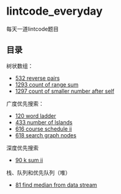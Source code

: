 # lintcode_everyday
每天一道lintcode题目

## 目录

树状数组：
- [532 reverse pairs](2020-08-26/532%20reverse-pairs.md)
- [1293 count of range sum](2020-08-27/1293%20count-of-range-sum.md)
- [1297 count of smaller number after self](2020-08-28/1297%20count%20of%20smaller%20numbers%20after%20self.md)

广度优先搜索：
- [120 word ladder](2020-08-29/120%20word-ladder.md)
- [433 number of lslands](2020-08-30/433%20number%20of%20islands.md)
- [616 course schedule ii](2020-08-31/616%20course%20schedule%20ii.md)
- [618 search graph nodes](2020-09-01/618%20search%20graph%20nodes.md)

深度优先搜索
- [90 k sum ii](2020-09-02/90%20k%20sum%20ii.md)

栈、队列和优先队列（堆）
- [81 find median from data stream](2020-09-03/81%20find%20median%20from%20data%20stream.md)